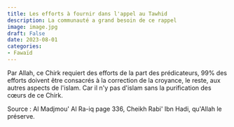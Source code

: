 ```yaml
---
title: Les efforts à fournir dans l'appel au Tawhid
description: La communauté a grand besoin de ce rappel
image: image.jpg
draft: False
date: 2023-08-01
categories:
- Fawaïd
---
```


Par Allah, ce Chirk requiert des efforts de la part des prédicateurs, 99% des efforts 
doivent être consacrés à la correction de la croyance, le reste, aux autres aspects de 
l'islam. Car il n'y pas d'islam sans la purification des cœurs de ce Chirk.

Source : Al Madjmou' Al Ra-iq page 336, Cheikh Rabi' Ibn Hadi, qu'Allah le préserve.
